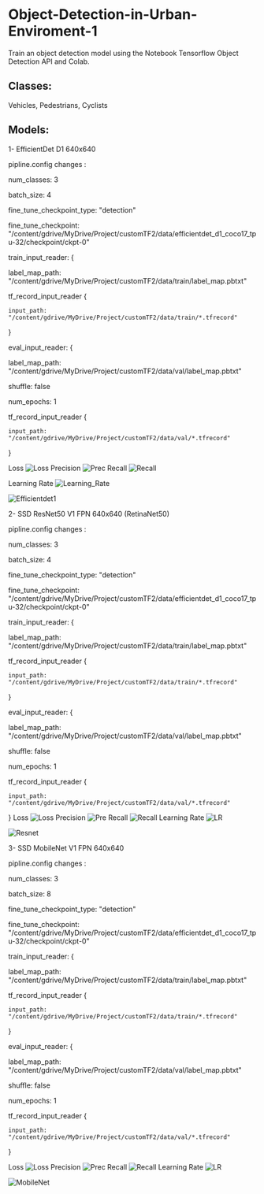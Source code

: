 # Object-Detection-in-Urban-Enviroment-1

Train an object detection model using the Notebook Tensorflow Object Detection API and Colab.

## Classes:
Vehicles, Pedestrians, Cyclists

## Models:

1- EfficientDet D1 640x640 

pipline.config changes :

num_classes: 3

batch_size: 4

fine_tune_checkpoint_type: "detection"

fine_tune_checkpoint: "/content/gdrive/MyDrive/Project/customTF2/data/efficientdet_d1_coco17_tpu-32/checkpoint/ckpt-0"

train_input_reader: {

  label_map_path: "/content/gdrive/MyDrive/Project/customTF2/data/train/label_map.pbtxt"
  
  tf_record_input_reader {
  
    input_path: "/content/gdrive/MyDrive/Project/customTF2/data/train/*.tfrecord"
    
  }
  
eval_input_reader: {

  label_map_path: "/content/gdrive/MyDrive/Project/customTF2/data/val/label_map.pbtxt"
  
  shuffle: false
  
  num_epochs: 1
  
  tf_record_input_reader {
  
    input_path: "/content/gdrive/MyDrive/Project/customTF2/data/val/*.tfrecord"
    
  }
  
Loss
![Loss](https://github.com/AhmedMahmoudAhmedMahmoud/Object-Detection-In-Urban-Enviroment/assets/130584964/be05f666-5d8b-4549-9b4f-387f38f40837)
Precision
![Prec](https://github.com/AhmedMahmoudAhmedMahmoud/Object-Detection-In-Urban-Enviroment/assets/130584964/c07e586c-f3f7-4b57-b616-b57123ede1ba)
Recall
![Recall](https://github.com/AhmedMahmoudAhmedMahmoud/Object-Detection-In-Urban-Enviroment/assets/130584964/518864d5-b683-4ffe-9056-b3e80710af2b)

Learning Rate
![Learning_Rate](https://github.com/AhmedMahmoudAhmedMahmoud/Object-Detection-In-Urban-Enviroment/assets/130584964/47cae0a3-e47c-41a8-86f3-5e96e8b13c83)

![Efficientdet1](https://github.com/AhmedMahmoudAhmedMahmoud/Object-Detection-In-Urban-Enviroment/assets/130584964/8a6d07c9-b3d1-4bd5-932e-52c1c3125b63)




2- SSD ResNet50 V1 FPN 640x640 (RetinaNet50)

pipline.config changes :

num_classes: 3

batch_size: 4

fine_tune_checkpoint_type: "detection"

fine_tune_checkpoint: "/content/gdrive/MyDrive/Project/customTF2/data/efficientdet_d1_coco17_tpu-32/checkpoint/ckpt-0"

train_input_reader: {

  label_map_path: "/content/gdrive/MyDrive/Project/customTF2/data/train/label_map.pbtxt"
  
  tf_record_input_reader {
  
    input_path: "/content/gdrive/MyDrive/Project/customTF2/data/train/*.tfrecord"
    
  }
  
eval_input_reader: {

  label_map_path: "/content/gdrive/MyDrive/Project/customTF2/data/val/label_map.pbtxt"
  
  shuffle: false
  
  num_epochs: 1
  
  tf_record_input_reader {
  
    input_path: "/content/gdrive/MyDrive/Project/customTF2/data/val/*.tfrecord"
    
  }
 Loss 
![Loss](https://github.com/AhmedMahmoudAhmedMahmoud/Object-Detection-In-Urban-Enviroment/assets/130584964/82a61ea5-4dd0-49ca-8d80-39a44fa25ef5)
Precision
![Pre](https://github.com/AhmedMahmoudAhmedMahmoud/Object-Detection-In-Urban-Enviroment/assets/130584964/1e44d474-ce77-4961-87de-52661eff2636)
Recall
![Recall](https://github.com/AhmedMahmoudAhmedMahmoud/Object-Detection-In-Urban-Enviroment/assets/130584964/5bfd87c1-a57a-40e8-bf09-2400ff183fe6)
Learning Rate
![LR](https://github.com/AhmedMahmoudAhmedMahmoud/Object-Detection-In-Urban-Enviroment/assets/130584964/da3862af-ec3b-49d5-b2a6-78b2b7a08b19)


![Resnet](https://github.com/AhmedMahmoudAhmedMahmoud/Object-Detection-In-Urban-Enviroment/assets/130584964/15267bf8-127d-4408-b132-3f7a9457fbe4)


3- SSD MobileNet V1 FPN 640x640

pipline.config changes :

num_classes: 3

batch_size: 8

fine_tune_checkpoint_type: "detection"

fine_tune_checkpoint: "/content/gdrive/MyDrive/Project/customTF2/data/efficientdet_d1_coco17_tpu-32/checkpoint/ckpt-0"

train_input_reader: {

  label_map_path: "/content/gdrive/MyDrive/Project/customTF2/data/train/label_map.pbtxt"
  
  tf_record_input_reader {
  
    input_path: "/content/gdrive/MyDrive/Project/customTF2/data/train/*.tfrecord"
    
  }
  
eval_input_reader: {

  label_map_path: "/content/gdrive/MyDrive/Project/customTF2/data/val/label_map.pbtxt"
  
  shuffle: false
  
  num_epochs: 1
  
  tf_record_input_reader {
  
    input_path: "/content/gdrive/MyDrive/Project/customTF2/data/val/*.tfrecord"
    
  }
  
 Loss
![Loss](https://github.com/AhmedMahmoudAhmedMahmoud/Object-Detection-In-Urban-Enviroment/assets/130584964/8185634a-b20d-423a-aa3f-80d2aa5ba29a)
Precision
![Prec](https://github.com/AhmedMahmoudAhmedMahmoud/Object-Detection-In-Urban-Enviroment/assets/130584964/0be78866-f106-4826-89f1-cb94b12d4877)
Recall
![Recall](https://github.com/AhmedMahmoudAhmedMahmoud/Object-Detection-In-Urban-Enviroment/assets/130584964/c1f3f9de-ef81-4c49-9602-95947cbcc7d8)
Learning Rate
![LR](https://github.com/AhmedMahmoudAhmedMahmoud/Object-Detection-In-Urban-Enviroment/assets/130584964/b6b3eb3e-28a4-47bf-944e-06643a5b610c)


![MobileNet](https://github.com/AhmedMahmoudAhmedMahmoud/Object-Detection-In-Urban-Enviroment/assets/130584964/610ac98d-3792-40b0-a80a-d381e8fcbcb2)
